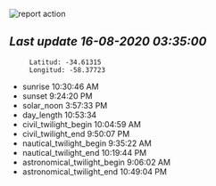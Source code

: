 ![report action](https://github.com/matiasz8/actions-for-reports/workflows/report%20action/badge.svg?branch=develop) 


## *****Last update 16-08-2020 03:35:00*****



		 Latitud: -34.61315
		 Longitud: -58.37723

 - sunrise 	 10:30:46 AM
 - sunset 	 9:24:20 PM
 - solar_noon 	 3:57:33 PM
 - day_length 	 10:53:34
 - civil_twilight_begin 	 10:04:59 AM
 - civil_twilight_end 	 9:50:07 PM
 - nautical_twilight_begin 	 9:35:22 AM
 - nautical_twilight_end 	 10:19:44 PM
 - astronomical_twilight_begin 	 9:06:02 AM
 - astronomical_twilight_end 	 10:49:04 PM
